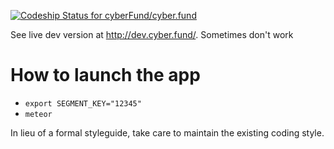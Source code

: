 [ ![Codeship Status for cyberFund/cyber.fund](https://codeship.com/projects/4b05bdd0-c984-0132-cdea-1e9b8d507ee8/status?branch=develop)](https://codeship.com/projects/75248)

See live dev version at http://dev.cyber.fund/. Sometimes don't work

# How to launch the app

- `export SEGMENT_KEY="12345"`
- `meteor`


 In lieu of a formal styleguide, take care to maintain the existing coding style.
